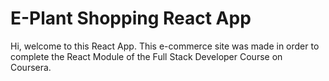 # E-Plant Shopping React App

Hi, welcome to this React App. This e-commerce site was made in order to complete the React Module of the Full Stack Developer Course on Coursera.

